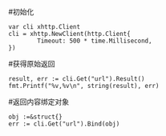 #初始化
```
var cli xhttp.Client
cli = xhttp.NewClient(http.Client{
		Timeout: 500 * time.Millisecond,
})
```

#获得原始返回
```
result, err := cli.Get("url").Result()
fmt.Printf("%v,%v\n", string(result), err)
```

#返回内容绑定对象
```
obj :=&struct{}
err := cli.Get("url").Bind(obj)
```
